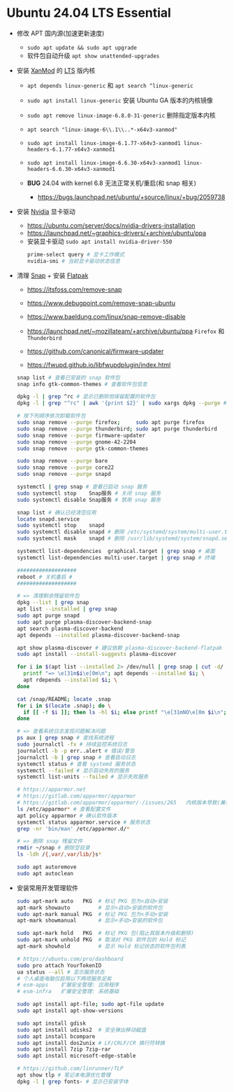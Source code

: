 # Ubuntu 24.04 LTS Essential

- 修改 APT 国内源(加速更新速度)
  * `sudo apt update && sudo apt upgrade`
  * 软件包自动升级 `apt show unattended-upgrades`

- 安装 [XanMod](https://xanmod.org) 的 [LTS](https://www.kernel.org) 版内核
  * `apt depends linux-generic` 和 `apt search ^linux-generic`
  * `sudo apt install linux-generic` 安装 Ubuntu GA 版本的内核镜像
  * `sudo apt remove linux-image-6.8.0-31-generic` 删除指定版本内核

  * `apt search "linux-image-6\\.1\\..*-x64v3-xanmod"`
  * `sudo apt install linux-image-6.1.77-x64v3-xanmod1 linux-headers-6.1.77-x64v3-xanmod1`
  * `sudo apt install linux-image-6.6.30-x64v3-xanmod1 linux-headers-6.6.30-x64v3-xanmod1`

  * **BUG** 24.04 with kernel 6.8 无法正常关机/重启(和 snap 相关)
    - https://bugs.launchpad.net/ubuntu/+source/linux/+bug/2059738

- 安装 [Nvidia](https://www.nvidia.com/en-us/drivers/unix) 显卡驱动
  * https://ubuntu.com/server/docs/nvidia-drivers-installation
  * https://launchpad.net/~graphics-drivers/+archive/ubuntu/ppa
  * 安装显卡驱动 `sudo apt install nvidia-driver-550`
    ```bash
    prime-select query # 显卡工作模式
    nvidia-smi # 当前显卡驱动状态信息
    ```

- 清理 [Snap](https://snapcraft.io) + 安装 [Flatpak](https://docs.flatpak.org/en/latest)
  * https://itsfoss.com/remove-snap
  * https://www.debugpoint.com/remove-snap-ubuntu
  * https://www.baeldung.com/linux/snap-remove-disable
  * https://launchpad.net/~mozillateam/+archive/ubuntu/ppa `Firefox` 和 `Thunderbird`

  * https://github.com/canonical/firmware-updater
  * https://fwupd.github.io/libfwupdplugin/index.html

  ```bash
  snap list # 查看已安装的 snap 软件包
  snap info gtk-common-themes # 查看软件包信息

  dpkg -l | grep ^rc # 显示已删除但保留配置的软件包
  dpkg -l | grep "^rc" | awk '{print $2}' | sudo xargs dpkg --purge # 清理残留

  # 按下列顺序依次卸载软件包
  sudo snap remove --purge firefox;     sudo apt purge firefox
  sudo snap remove --purge thunderbird; sudo apt purge thunderbird
  sudo snap remove --purge firmware-updater
  sudo snap remove --purge gnome-42-2204
  sudo snap remove --purge gtk-common-themes

  sudo snap remove --purge bare
  sudo snap remove --purge core22
  sudo snap remove --purge snapd

  systemctl | grep snap # 查看已启动 snap 服务
  sudo systemctl stop    Snap服务 # 关闭 snap 服务
  sudo systemctl disable Snap服务 # 禁用 snap 服务

  snap list # 确认已经清空应用
  locate snapd.service
  sudo systemctl stop    snapd
  sudo systemctl disable snapd # 删除 /etc/systemd/system/multi-user.target.wants/snapd.service
  sudo systemctl mask    snapd # 删除 /usr/lib/systemd/system/snapd.service → /dev/null

  systemctl list-dependencies  graphical.target | grep snap # 桌面
  systemctl list-dependencies multi-user.target | grep snap # 终端

  ###################
  reboot # 关机重启 #
  ###################

  # => 清理剩余残留软件包
  dpkg --list | grep snap
  apt list --installed | grep snap
  sudo apt purge snapd
  sudo apt purge plasma-discover-backend-snap
  apt search plasma-discover-backend
  apt depends --installed plasma-discover-backend-snap

  apt show plasma-discover # 建议依赖 plasma-discover-backend-flatpak
  sudo apt install --install-suggests plasma-discover

  for i in $(apt list --installed 2> /dev/null | grep snap | cut -d/ -f1); do \
    printf "=> \e[31m$i\e[0m\n"; apt depends --installed $i; \
    apt rdepends --installed $i; \
  done

  cat /snap/README; locate .snap
  for i in $(locate .snap); do \
    if [[ -f $i ]]; then ls -hl $i; else printf "\e[31mNO\e[0m $i\n"; fi \
  done

  # => 查看系统日志发现问题解决问题
  ps aux | grep snap # 查找系统进程
  sudo journalctl -fx # 持续监控系统日志
  journalctl -b -p err..alert # 错误/警告
  journalctl -b | grep snap # 查看启动日志
  systemctl status # 查看 systemd 服务状态
  systemctl --failed # 显示启动失败的服务
  systemctl list-units --failed # 显示失败服务

  # https://apparmor.net
  # https://gitlab.com/apparmor/apparmor
  # https://gitlab.com/apparmor/apparmor/-/issues/265   内核版本导致(兼容性问题)
  ls /etc/apparmor* # 查看配置文件
  apt policy apparmor # 确认软件版本
  systemctl status apparmor.service # 服务状态
  grep -nr 'bin/man' /etc/apparmor.d/*

  # => 删除 snap 残留文件
  rmdir ~/snap # 删除空目录
  ls -ldh /{,var/,var/lib/}s*

  sudo apt autoremove
  sudo apt autoclean
  ```

- 安装常用开发管理软件
  ```bash
  sudo apt-mark auto   PKG  # 标记 PKG 包为<自动>安装
  apt-mark showauto         # 显示<自动>安装的软件包
  sudo apt-mark manual PKG  # 标记 PKG 包为<手动>安装
  apt-mark showmanual       # 显示<手动>安装的软件包

  sudo apt-mark hold   PKG  # 标记 PKG 包(阻止其版本升级和删除)
  sudo apt-mark unhold PKG  # 取消对 PKG 软件包的 Hold 标记
  apt-mark showhold         # 显示 Hold 标记状态的软件包列表

  # https://ubuntu.com/pro/dashboard
  sudo pro attach YourTokenID
  ua status --all # 显示服务状态
  # 个人桌面电脑仅启用以下两项服务足矣
  # esm-apps    扩展安全管理: 应用程序
  # esm-infra   扩展安全管理: 系统基础

  sudo apt install apt-file; sudo apt-file update
  sudo apt install apt-show-versions

  sudo apt install gdisk
  sudo apt install udisks2  # 安全弹出移动磁盘
  sudo apt install bcompare
  sudo apt install dos2unix # LF/CRLF/CR 换行符转换
  sudo apt install 7zip 7zip-rar
  sudo apt install microsoft-edge-stable

  # https://github.com/linrunner/TLP
  apt show tlp # 笔记本电源优化管理
  dpkg -l | grep fonts- # 显示已安装字体
  ```
